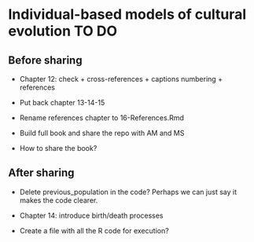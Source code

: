 # Individual-based models of cultural evolution TO DO

## Before sharing 

* Chapter 12: check + cross-references + captions numbering + references

* Put back chapter 13-14-15

* Rename references chapter to 16-References.Rmd

* Build full book and share the repo with AM and MS

* How to share the book?

## After sharing

* Delete previous_population in the code? Perhaps we can just say it makes the code clearer.

* Chapter 14: introduce birth/death processes

* Create a file with all the R code for execution?

